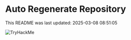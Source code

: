 # Auto Regenerate Repository

This README was last updated: 2025-03-08 08:51:05

 ![TryHackMe](https://tryhackme.com/badge/533634)